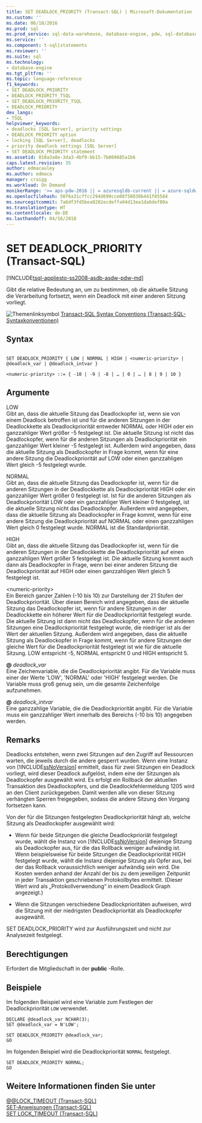 ```yaml
---
title: SET DEADLOCK_PRIORITY (Transact-SQL) | Microsoft-Dokumentation
ms.custom: ''
ms.date: 06/10/2016
ms.prod: sql
ms.prod_service: sql-data-warehouse, database-engine, pdw, sql-database
ms.service: ''
ms.component: t-sql|statements
ms.reviewer: ''
ms.suite: sql
ms.technology:
- database-engine
ms.tgt_pltfrm: ''
ms.topic: language-reference
f1_keywords:
- SET DEADLOCK_PRIORITY
- DEADLOCK_PRIORITY_TSQL
- SET_DEADLOCK_PRIORITY_TSQL
- DEADLOCK_PRIORITY
dev_langs:
- TSQL
helpviewer_keywords:
- deadlocks [SQL Server], priority settings
- DEADLOCK_PRIORITY option
- locking [SQL Server], deadlocks
- priority deadlock settings [SQL Server]
- SET DEADLOCK_PRIORITY statement
ms.assetid: 810a3a8e-3da3-4bf9-bb15-7b069685a1b6
caps.latest.revision: 35
author: edmacauley
ms.author: edmaca
manager: craigg
ms.workload: On Demand
monikerRange: '>= aps-pdw-2016 || = azuresqldb-current || = azure-sqldw-latest || >= sql-server-2016 || = sqlallproducts-allversions'
ms.openlocfilehash: 50f6a31cffcc294d699cce08f50039b441f05584
ms.sourcegitcommit: 7a6df3fd5bea9282ecdeffa94d13ea1da6def80a
ms.translationtype: HT
ms.contentlocale: de-DE
ms.lasthandoff: 04/16/2018
---
```

# <a name="set-deadlockpriority-transact-sql"></a>SET DEADLOCK_PRIORITY (Transact-SQL)
[!INCLUDE[tsql-appliesto-ss2008-asdb-asdw-pdw-md](../../includes/tsql-appliesto-ss2008-asdb-asdw-pdw-md.md)]

  Gibt die relative Bedeutung an, um zu bestimmen, ob die aktuelle Sitzung die Verarbeitung fortsetzt, wenn ein Deadlock mit einer anderen Sitzung vorliegt.  
  
 ![Themenlinksymbol](../../database-engine/configure-windows/media/topic-link.gif "Topic link icon") [Transact-SQL Syntax Conventions (Transact-SQL-Syntaxkonventionen)](../../t-sql/language-elements/transact-sql-syntax-conventions-transact-sql.md)  
  
## <a name="syntax"></a>Syntax  
  
```  
  
SET DEADLOCK_PRIORITY { LOW | NORMAL | HIGH | <numeric-priority> | @deadlock_var | @deadlock_intvar }  
  
<numeric-priority> ::= { -10 | -9 | -8 | … | 0 | … | 8 | 9 | 10 }  
```  
  
## <a name="arguments"></a>Argumente  
 LOW  
 Gibt an, dass die aktuelle Sitzung das Deadlockopfer ist, wenn sie von einem Deadlock betroffen ist und für die anderen Sitzungen in der Deadlockkette als Deadlockpriorität entweder NORMAL oder HIGH oder ein ganzzahliger Wert größer -5 festgelegt ist. Die aktuelle Sitzung ist nicht das Deadlockopfer, wenn für die anderen Sitzungen als Deadlockpriorität ein ganzzahliger Wert kleiner -5 festgelegt ist. Außerdem wird angegeben, dass die aktuelle Sitzung als Deadlockopfer in Frage kommt, wenn für eine andere Sitzung die Deadlockpriorität auf LOW oder einen ganzzahligen Wert gleich -5 festgelegt wurde.  
  
 NORMAL  
 Gibt an, dass die aktuelle Sitzung das Deadlockopfer ist, wenn für die anderen Sitzungen in der Deadlockkette als Deadlockpriorität HIGH oder ein ganzzahliger Wert größer 0 festgelegt ist. Ist für die anderen Sitzungen als Deadlockpriorität LOW oder ein ganzzahliger Wert kleiner 0 festgelegt, ist die aktuelle Sitzung nicht das Deadlockopfer. Außerdem wird angegeben, dass die aktuelle Sitzung als Deadlockopfer in Frage kommt, wenn für eine andere Sitzung die Deadlockpriorität auf NORMAL oder einen ganzzahligen Wert gleich 0 festgelegt wurde. NORMAL ist die Standardpriorität.  
  
 HIGH  
 Gibt an, dass die aktuelle Sitzung das Deadlockopfer ist, wenn für die anderen Sitzungen in der Deadlockkette die Deadlockpriorität auf einen ganzzahligen Wert größer 5 festgelegt ist. Die aktuelle Sitzung kommt auch dann als Deadlockopfer in Frage, wenn bei einer anderen Sitzung die Deadlockpriorität auf HIGH oder einen ganzzahligen Wert gleich 5 festgelegt ist.  
  
 \<numeric-priority>  
 Ein Bereich ganzer Zahlen (-10 bis 10) zur Darstellung der 21 Stufen der Deadlockpriorität. Über diesen Bereich wird angegeben, dass die aktuelle Sitzung das Deadlockopfer ist, wenn für andere Sitzungen in der Deadlockkette ein höherer Wert für die Deadlockpriorität festgelegt wurde. Die aktuelle Sitzung ist dann nicht das Deadlockopfer, wenn für die anderen Sitzungen eine Deadlockpriorität festgelegt wurde, die niedriger ist als der Wert der aktuellen Sitzung. Außerdem wird angegeben, dass die aktuelle Sitzung als Deadlockopfer in Frage kommt, wenn für andere Sitzungen der gleiche Wert für die Deadlockpriorität festgelegt ist wie für die aktuelle Sitzung. LOW entspricht -5, NORMAL entspricht 0 und HIGH entspricht 5.  
  
 **@** *deadlock_var*  
 Eine Zeichenvariable, die die Deadlockpriorität angibt. Für die Variable muss einer der Werte 'LOW', 'NORMAL' oder 'HIGH' festgelegt werden. Die Variable muss groß genug sein, um die gesamte Zeichenfolge aufzunehmen.  
  
 **@** *deadlock_intvar*  
 Eine ganzzahlige Variable, die die Deadlockpriorität angibt. Für die Variable muss ein ganzzahliger Wert innerhalb des Bereichs (-10 bis 10) angegeben werden.  
  
## <a name="remarks"></a>Remarks  
 Deadlocks entstehen, wenn zwei Sitzungen auf den Zugriff auf Ressourcen warten, die jeweils durch die andere gesperrt wurden. Wenn eine Instanz von [!INCLUDE[ssNoVersion](../../includes/ssnoversion-md.md)] ermittelt, dass für zwei Sitzungen ein Deadlock vorliegt, wird dieser Deadlock aufgelöst, indem eine der Sitzungen als Deadlockopfer ausgewählt wird. Es erfolgt ein Rollback der aktuellen Transaktion des Deadlockopfers, und die Deadlockfehlermeldung 1205 wird an den Client zurückgegeben. Damit werden alle von dieser Sitzung verhängten Sperren freigegeben, sodass die andere Sitzung den Vorgang fortsetzen kann.  
  
 Von der für die Sitzungen festgelegten Deadlockpriorität hängt ab, welche Sitzung als Deadlockopfer ausgewählt wird:  
  
-   Wenn für beide Sitzungen die gIeiche Deadlockprioriät festgelegt wurde, wählt die Instanz von [!INCLUDE[ssNoVersion](../../includes/ssnoversion-md.md)] diejenige Sitzung als Deadlockopfer aus, für die das Rollback weniger aufwändig ist. Wenn beispielsweise für beide Sitzungen die Deadlockpriorität HIGH festgelegt wurde, wählt die Instanz diejenige Sitzung als Opfer aus, bei der das Rollback voraussichtlich weniger aufwändig sein wird. Die Kosten werden anhand der Anzahl der bis zu dem jeweiligen Zeitpunkt in jeder Transaktion geschriebenen Protokollbytes ermittelt. (Dieser Wert wird als „Protokollverwendung“ in einem Deadlock Graph angezeigt.)
  
-   Wenn die Sitzungen verschiedene Deadlockprioritäten aufweisen, wird die Sitzung mit der niedrigsten Deadlockpriorität als Deadlockopfer ausgewählt.  
  
 SET DEADLOCK_PRIORITY wird zur Ausführungszeit und nicht zur Analysezeit festgelegt.  
  
## <a name="permissions"></a>Berechtigungen  
 Erfordert die Mitgliedschaft in der **public** -Rolle.  
  
## <a name="examples"></a>Beispiele  
 Im folgenden Beispiel wird eine Variable zum Festlegen der Deadlockpriorität `LOW` verwendet.  
  
```  
DECLARE @deadlock_var NCHAR(3);  
SET @deadlock_var = N'LOW';  
  
SET DEADLOCK_PRIORITY @deadlock_var;  
GO  
```  
  
 Im folgenden Beispiel wird die Deadlockpriorität `NORMAL` festgelegt.  
  
```  
SET DEADLOCK_PRIORITY NORMAL;  
GO  
```  
  
## <a name="see-also"></a>Weitere Informationen finden Sie unter  
 [@@LOCK_TIMEOUT &#40;Transact-SQL&#41;](../../t-sql/functions/lock-timeout-transact-sql.md)   
 [SET-Anweisungen (Transact-SQL)](../../t-sql/statements/set-statements-transact-sql.md)   
 [SET LOCK_TIMEOUT &#40;Transact-SQL&#41;](../../t-sql/statements/set-lock-timeout-transact-sql.md)  
  
  
